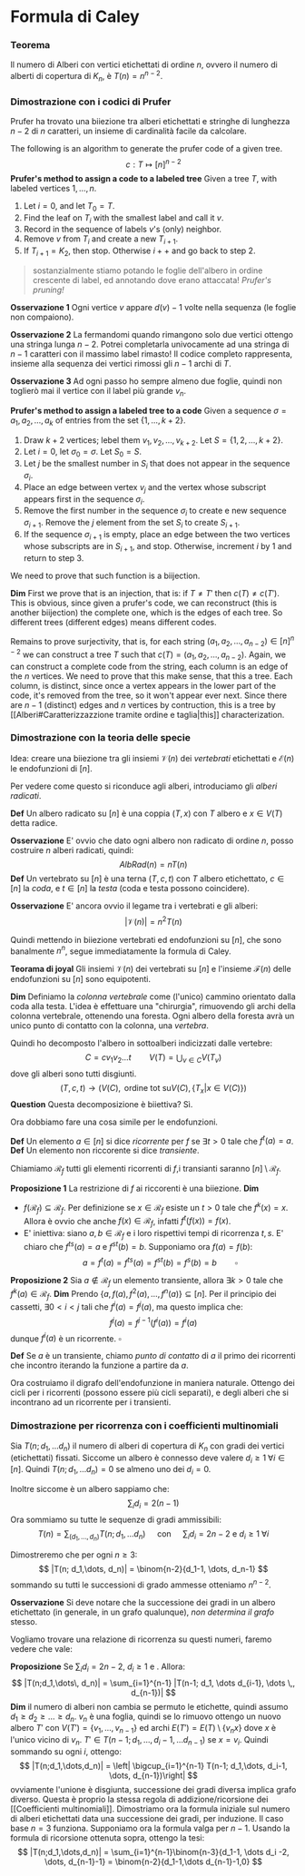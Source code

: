 # Formula di Caley

### Teorema 
Il numero di Alberi con vertici etichettati di ordine $n$, ovvero il numero di alberti di copertura di $K_n$, è $T(n) = n^{n-2}$.

### Dimostrazione con i codici di Prufer
Prufer ha trovato una biiezione tra alberi etichettati e stringhe di lunghezza $n-2$ di $n$ caratteri, un insieme di cardinalità facile da calcolare.

The following is an algorithm to generate the prufer code of a given tree.
$$
c : T \mapsto [n]^{n-2}
$$
**Prufer's method to assign a code to a labeled tree**
Given a tree $T$, with labeled vertices $1,\dots,n$.
1. Let $i=0$, and let $T_0=T$.
2. Find the leaf on $T_i$ with the smallest label and call it $v$.
3. Record in the sequence of labels $v$'s  (only) neighbor.
4. Remove $v$ from $T_i$ and create a new $T_{i+1}$.
5. If $T_{i+1} = K_2$, then stop. Otherwise $i++$ and go back to step 2.

> sostanzialmente stiamo potando le foglie dell'albero in ordine crescente di label, ed annotando dove erano attaccata! _Prufer's pruning!_

**Osservazione 1** Ogni vertice $v$ appare $d(v)-1$ volte nella sequenza (le foglie non compaiono).

**Osservazione 2** La fermandomi quando rimangono solo due vertici ottengo una stringa lunga $n-2$. Potrei completarla univocamente ad una stringa di $n-1$ caratteri con il massimo label rimasto! Il codice completo rappresenta, insieme alla sequenza dei vertici rimossi gli $n-1$ archi di $T$.

**Osservazione 3** Ad ogni passo ho sempre almeno due foglie, quindi non toglierò mai il vertice con il label più grande $v_n$.

**Prufer's method to assign a labeled tree to a code**
Given a sequence $\sigma = a_1,a_2,\dots,a_k$ of entries from the set $\{1,\dots,k+2\}$.
1. Draw $k+2$ vertices; lebel them $v_1,v_2,\dots, v_{k+2}$. Let $S = \{1,2,\dots,k+2\}$.
2. Let $i=0$, let $\sigma_0 = \sigma$. Let $S_0 = S$.
3. Let $j$ be the smallest number in $S_i$ that does not appear in the sequence $\sigma_i$.
4. Place an edge between vertex $v_j$ and the vertex whose subscript appears first in the sequence $\sigma_i$.
5. Remove the first number in the sequence $\sigma_i$ to create e new sequence $\sigma_{i+1}$. Remove the $j$ element from the set $S_i$ to create $S_{i+1}$.
6. If the sequence $\sigma_{i+1}$ is empty, place an edge between the two vertices whose subscripts are in $S_{i+1}$, and stop. Otherwise, increment $i$ by $1$ and return to step $3$.

We need to prove that such function is a biijection.

**Dim**  First we prove that is an injection, that is: if $T \neq T'$ then $c(T)\neq c(T')$.
This is obvious, since given a prufer's code, we can reconstruct (this is another biijection) the complete one, which is the edges of each tree. So different trees (different edges) means different codes.

Remains to prove surjectivity, that is, for each string $(a_1,a_2,\dots,a_{n-2}) \in [n]^{n-2}$ we can construct a tree $T$ such that  $c(T)=(a_1,a_2,\dots,a_{n-2})$. 
Again, we can construct a complete code from the string, each column is an edge of the $n$ vertices. We need to prove that this make sense, that this a tree. 
Each column, is distinct, since once a vertex appears in the lower part of the code, it's removed from the tree, so it won't appear ever next.
Since there are $n-1$ (distinct) edges and $n$ vertices by contruction, this is a tree by [[Alberi#Caratterizzazzione tramite ordine e taglia|this]] characterization.

### Dimostrazione con la teoria delle specie

Idea: creare una biiezione tra gli insiemi $\mathcal{V}(n)$ dei _vertebrati_ etichettati e $\mathcal{E}(n)$ le endofunzioni di $[n]$.

Per vedere come questo si riconduce agli alberi, introduciamo gli _alberi radicati_.

**Def** Un albero radicato su $[n]$ è una coppia $(T,x)$ con $T$ albero e $x \in V(T)$ detta radice.

**Osservazione** E' ovvio che dato ogni albero non radicato di ordine $n$, posso costruire $n$ alberi radicati, quindi:
$$
AlbRad(n) = n T(n)
$$
**Def** Un vertebrato su $[n]$ è una terna $(T,c,t)$ con $T$ albero etichettato, $c \in [n]$ la _coda_, e $t \in [n]$ la _testa_ (coda e testa possono coincidere).

**Osservazione** E' ancora ovvio il legame tra i vertebrati e gli alberi:
$$
|\mathcal{V}(n)| = n^2T(n)
$$

Quindi mettendo in biiezione vertebrati ed endofunzioni su $[n]$, che sono banalmente $n^n$, segue immediatamente la formula di Caley.

**Teorama di joyal** Gli insiemi $\mathcal{V}(n)$ dei vertebrati su $[n]$ e l'insieme $\mathcal{F}(n)$ delle endofunzioni su $[n]$ sono equipotenti.

**Dim** Definiamo la _colonna vertebrale_ come (l'unico) cammino orientato dalla coda alla testa. L'idea è effettuare una "chirurgia", rimuovendo gli archi della colonna vertebrale, ottenendo una foresta. Ogni albero della foresta avrà un unico punto di contatto con la colonna, una _vertebra_. 

Quindi ho decomposto l'albero in sottoalberi indicizzati dalle vertebre:
$$
C = cv_1v_2\dots t \qquad V(T) = \bigcup_{v \in C} V(T_{v})
$$
dove gli alberi sono tutti disgiunti. 
$$
(T,c,t) \rightarrow (V(C), \text{ ordine tot su} V(C), \{T_x | x \in V(C)\})
$$
**Question** Questa decomposizione è biiettiva? Sì.

Ora dobbiamo fare una cosa simile per le endofunzioni.

**Def** Un elemento $a \in [n]$ si dice _ricorrente_ per $f$ se $\exists t>0$ tale che $f^t(a) = a$.
**Def** Un elemento non riccorente si dice _transiente_.

Chiamiamo $\mathcal{R}_f$ tutti gli elementi ricorrenti di $f$,i transianti saranno $[n]\setminus \mathcal{R}_f$.

**Proposizione 1** La restrizione di $f$ ai riccorenti è una biiezione.
**Dim** 
- $f(\mathcal{R}_f) \subseteq \mathcal{R}_f$. Per definizione se $x \in \mathcal{R}_f$ esiste un $t >0$ tale che $f^k(x)=x$. Allora è ovvio che anche $f(x) \in \mathcal{R}_f$, infatti $f^t(f(x))=f(x)$.
- E' iniettiva: siano $a,b \in \mathcal{R}_f$ e i loro rispettivi tempi di ricorrenza $t,s$. E' chiaro che $f^{ts}(a)=a$ e $f^{st}(b)=b$. Supponiamo ora $f(a)=f(b)$:
$$
a = f^t(a) = f^{ts}(a) = f^{st}(b) = f^s(b) = b \qquad \square
$$

**Proposizione 2** Sia $a \notin \mathcal{R}_f$ un elemento transiente, allora $\exists k >0$ tale che $f^k(a) \in \mathcal{R}_f$.
**Dim** Prendo $\{a,f(a),f^2(a),\dots, f^n(a)\} \subseteq [n]$. Per il principio dei cassetti, $\exists 0 < i < j$ tali che $f^i(a)=f^j(a)$, ma questo implica che:
$$
f^j(a) = f^{j-1}(f^i(a)) = f^i(a)
$$
dunque $f^i(a)$ è un ricorrente. $\square$

**Def** Se $a$ è un transiente, chiamo _punto di contatto_ di $a$ il primo dei ricorrenti che incontro iterando la funzione a partire da $a$.

Ora costruiamo il digrafo dell'endofunzione in maniera naturale. Ottengo dei cicli per i ricorrenti (possono essere più cicli separati), e degli alberi che si incontrano ad un ricorrente per i transienti. 

### Dimostrazione per ricorrenza con i coefficienti multinomiali

Sia $T(n; d_1, \dots d_n)$ il numero di alberi di copertura di $K_n$ con gradi dei vertici (etichettati) fissati. Siccome un albero è connesso deve valere $d_i \geq 1 \;\forall i \in [n]$. 
Quindi $T(n; d_1, \dots d_n) = 0$ se almeno uno dei $d_i = 0$.

Inoltre siccome è un albero sappiamo che:
$$
\sum_i d_i = 2(n-1)
$$
Ora sommiamo su tutte le sequenze di gradi ammissibili:
$$
T(n) = \sum_{(d_1,\dots,d_n)} T(n; d_1,\dots d_n) \quad \text{ con } \quad\sum_i d_i = 2n-2 \text{ e } d_i \geq 1 \;\forall i
$$

Dimostreremo che per ogni $n\geq 3$:
$$
|T(n; d_1,\dots, d_n)| = \binom{n-2}{d_1-1, \dots, d_n-1}
$$
sommando su tutti le successioni di grado ammesse otteniamo $n^{n-2}$.

**Osservazione** Si deve notare che la successione dei gradi in un albero etichettato (in generale, in un grafo qualunque), _non determina il grafo_ stesso.

Vogliamo trovare una relazione di ricorrenza su questi numeri, faremo vedere che vale:

**Proposizione** Se $\sum_i d_i = 2n-2$, $d_i\geq 1$ e . Allora: 
$$
|T(n;d_1,\dots\, d_n)| = \sum_{i=1}^{n-1} |T(n-1; d_1, \dots d_{i-1}, \dots \,, d_{n-1})|
$$
**Dim** il numero di alberi non cambia se permuto le etichette, quindi assumo $d_1\geq d_2 \geq \dots \geq d_n$. $v_n$ è una foglia, quindi se lo rimuovo ottengo un nuovo albero $T'$ con $V(T') = \{v_1,\dots, v_{n-1}\}$ ed archi $E(T') = E(T)\setminus \{v_nx\}$ dove $x$ è l'unico vicino di $v_n$. 
$T' \in T(n-1; d_1,\dots, d_i-1, \dots d_{n-1})$ se $x = v_i$. Quindi sommando su ogni $i$, ottengo:
$$
|T(n;d_1,\dots,d_n)| = \left| \bigcup_{i=1}^{n-1} T(n-1; d_1,\dots, d_i-1, \dots, d_{n-1})\right|
$$
ovviamente l'unione è disgiunta, successione dei gradi diversa implica grafo diverso. Questa è proprio la stessa regola di addizione/ricorsione dei [[Coefficienti multinomiali]].
Dimostriamo ora la formula iniziale sul numero di alberi etichettati data una successione dei gradi, per induzione. 
Il caso base $n=3$ funziona. Supponiamo ora la formula valga per $n-1$. Usando la formula di ricorsione ottenuta sopra, ottengo la tesi:
$$
|T(n;d_1,\dots,d_n)| = \sum_{i=1}^{n-1}\binom{n-3}{d_1-1, \dots d_i -2, \dots, d_{n-1}-1} = \binom{n-2}{d_1-1,\dots d_{n-1}-1,0}
$$
